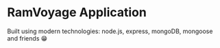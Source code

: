 # RamVoyage Application

Built using modern technologies: node.js, express, mongoDB, mongoose and friends 😁
